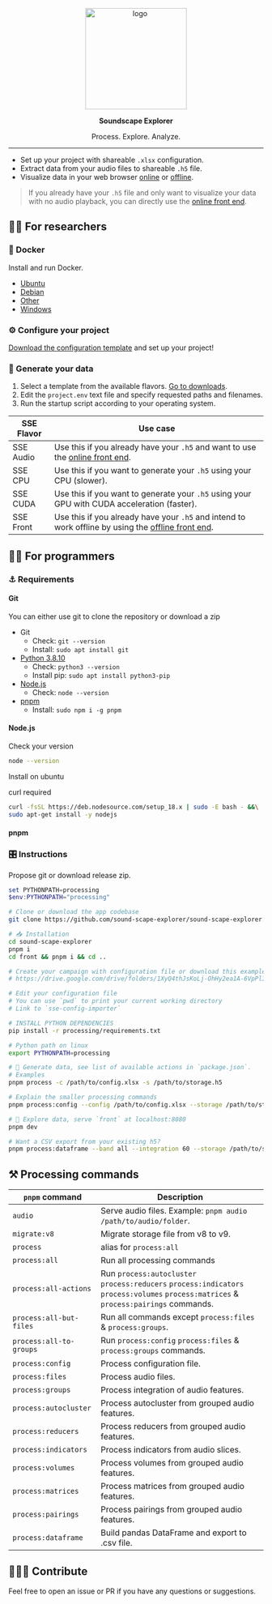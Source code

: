 <p align="center">
  <img alt="logo" width="200px" src="https://i.imgur.com/ZFnumtY.png">
</p>

<p align="center">
  <strong>Soundscape Explorer</strong>
</p>

<p align="center">
  Process. Explore. Analyze.
</p>

---

- Set up your project with shareable `.xlsx` configuration.
- Extract data from your audio files to shareable `.h5` file.
- Visualize data in your web browser [online](https://sound-scape-explorer.github.io/sound-scape-explorer/)
  or [offline](http://localhost:8080).

> If you already have your `.h5` file and only want to visualize your data with no audio playback, you can directly use
> the [online front end](https://sound-scape-explorer.github.io/sound-scape-explorer/).

## 👨‍🏫 For researchers

### 🐋 Docker

Install and run Docker.

- [Ubuntu](https://docs.docker.com/engine/install/ubuntu/)
- [Debian](https://docs.docker.com/engine/install/debian/)
- [Other](https://docs.docker.com/engine/install/)
- [Windows](https://www.docker.com/products/docker-desktop)

### ⚙️ Configure your project

[Download the configuration template](https://github.com/sound-scape-explorer/sound-scape-explorer/raw/main/examples/common/config.xlsx)
and set up your project!

### 💽 Generate your data

1. Select a template from the available
   flavors. [Go to downloads](https://github.com/sound-scape-explorer/sound-scape-explorer/releases/latest).
2. Edit the `project.env` text file and specify requested paths and filenames.
3. Run the startup script according to your operating system.

| SSE Flavor | Use case                                                                                                                                      |
| ---------- | --------------------------------------------------------------------------------------------------------------------------------------------- |
| SSE Audio  | Use this if you already have your `.h5` and want to use the [online front end](https://sound-scape-explorer.github.io/sound-scape-explorer/). |
| SSE CPU    | Use this if you want to generate your `.h5` using your CPU (slower).                                                                          |
| SSE CUDA   | Use this if you want to generate your `.h5` using your GPU with CUDA acceleration (faster).                                                   |
| SSE Front  | Use this if you already have your `.h5` and intend to work offline by using the [offline front end](http://localhost:8080).                   |

## 👨‍💻 For programmers

### ⚓ Requirements

#### Git

You can either use git to clone the repository or download a zip

- Git
  - Check: `git --version`
  - Install: `sudo apt install git`
- [Python 3.8.10](https://www.python.org/downloads/)
  - Check: `python3 --version`
  - Install pip: `sudo apt install python3-pip`
- [Node.js](https://nodejs.org/en/)
  - Check: `node --version`
- [pnpm](https://pnpm.io/installation#using-npm)
  - Install: `sudo npm i -g pnpm`

#### Node.js

Check your version

```bash
node --version
```

Install on ubuntu

curl required

```bash
curl -fsSL https://deb.nodesource.com/setup_18.x | sudo -E bash - &&\
sudo apt-get install -y nodejs
```

#### pnpm

### 🎛️ Instructions

Propose git or download release zip.

```powershell
set PYTHONPATH=processing
$env:PYTHONPATH="processing"
```

```bash
# Clone or download the app codebase
git clone https://github.com/sound-scape-explorer/sound-scape-explorer.git

# 📥 Installation
cd sound-scape-explorer
pnpm i
cd front && pnpm i && cd ..

# Create your campaign with configuration file or download this example
# https://drive.google.com/drive/folders/1XyQ4thJsKoLj-OhHy2ea1A-6VpPlItnX

# Edit your configuration file
# You can use `pwd` to print your current working directory
# Link to `sse-config-importer`

# INSTALL PYTHON DEPENDENCIES
pip install -r processing/requirements.txt

# Python path on linux
export PYTHONPATH=processing

# 💽 Generate data, see list of available actions in `package.json`.
# Examples
pnpm process -c /path/to/config.xlsx -s /path/to/storage.h5

# Explain the smaller processing commands
pnpm process:config --config /path/to/config.xlsx --storage /path/to/storage.h5

# 🚀 Explore data, serve `front` at localhost:8080
pnpm dev

# Want a CSV export from your existing h5?
pnpm process:dataframe --band all --integration 60 --storage /path/to/storage.h5 --output /path/to/dataframe.csv
```

## ⚒️ Processing commands

| `pnpm` command          | Description                                                                                                                           |
| ----------------------- | ------------------------------------------------------------------------------------------------------------------------------------- |
| `audio`                 | Serve audio files. Example: `pnpm audio /path/to/audio/folder`.                                                                       |
| `migrate:v8`            | Migrate storage file from v8 to v9.                                                                                                   |
| `process`               | alias for `process:all`                                                                                                               |
| `process:all`           | Run all processing commands                                                                                                           |
| `process:all-actions`   | Run `process:autocluster` `process:reducers` `process:indicators` `process:volumes` `process:matrices` & `process:pairings` commands. |
| `process:all-but-files` | Run all commands except `process:files` & `process:groups`.                                                                           |
| `process:all-to-groups` | Run `process:config` `process:files` & `process:groups` commands.                                                                     |
| `process:config`        | Process configuration file.                                                                                                           |
| `process:files`         | Process audio files.                                                                                                                  |
| `process:groups`        | Process integration of audio features.                                                                                                |
| `process:autocluster`   | Process autocluster from grouped audio features.                                                                                      |
| `process:reducers`      | Process reducers from grouped audio features.                                                                                         |
| `process:indicators`    | Process indicators from audio slices.                                                                                                 |
| `process:volumes`       | Process volumes from grouped audio features.                                                                                          |
| `process:matrices`      | Process matrices from grouped audio features.                                                                                         |
| `process:pairings`      | Process pairings from grouped audio features.                                                                                         |
| `process:dataframe`     | Build pandas DataFrame and export to .csv file.                                                                                       |

## 🧑‍🤝‍🧑 Contribute

Feel free to open an issue or PR if you have any questions or suggestions.
